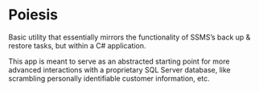 Poiesis
==========================

Basic utility that essentially mirrors the functionality of SSMS’s back up & restore tasks, but within a C# application.

This app is meant to serve as an abstracted starting point for more advanced interactions with a proprietary SQL Server database, like scrambling personally identifiable customer information, etc.
